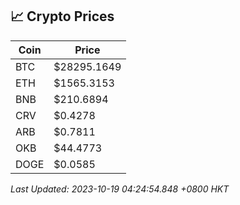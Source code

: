## 📈 Crypto Prices

| Coin | Price |
| ---- | ----- |
| BTC | $28295.1649 |
| ETH | $1565.3153 |
| BNB | $210.6894 |
| CRV | $0.4278 |
| ARB | $0.7811 |
| OKB | $44.4773 |
| DOGE | $0.0585 |

_Last Updated: 2023-10-19 04:24:54.848 +0800 HKT_